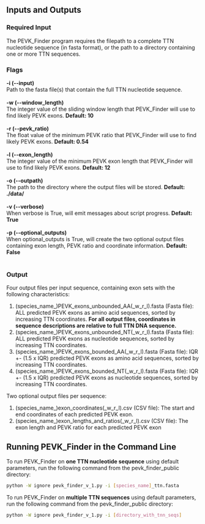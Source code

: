 ## Inputs and Outputs
### Required Input
The PEVK_Finder program requires the filepath to a complete TTN nucleotide sequence (in fasta format), or the path to a directory containing one or more TTN sequences.

### Flags
**-i (--input)**<br/>
Path to the fasta file(s) that contain the full TTN nucleotide sequence.<br/>
<br/>
**-w (--window_length)**<br/>
The integer value of the sliding window length that PEVK_Finder will use to find likely PEVK exons. **Default: 10**<br/>
<br/>
**-r (--pevk_ratio)**<br/>
The float value of the minimum PEVK ratio that PEVK_Finder will use to find likely PEVK exons. **Default: 0.54**<br/>
<br/>
**-l (--exon_length)**<br/>
The integer value of the minimum PEVK exon length that PEVK_Finder will use to find likely PEVK exons. **Default: 12**<br/>
<br/>
**-o (--outpath)**<br/>
The path to the directory where the output files will be stored. **Default: ./data/**<br/>
<br/>
**-v (--verbose)**<br/>
When verbose is True, will emit messages about script progress. **Default: True**<br/>
<br/>
**-p (--optional_outputs)**<br/>
When optional_outputs is True, will create the two optional output files containing exon length, PEVK ratio and coordinate information. **Default: False**<br/>
<br/>

### Output
Four output files per input sequence, containing exon sets with the following characteristics:

1. (species_name_)PEVK_exons_unbounded_AA(_w_r_l).fasta (Fasta file): ALL predicted PEVK exons as
    amino acid sequences, sorted by increasing TTN coordinates. **For all output files, coordinates in sequence descriptions
    are relative to full TTN DNA sequence.**
2. (species_name_)PEVK_exons_unbounded_NT(_w_r_l).fasta (Fasta file): ALL predicted PEVK exons as
    nucleotide sequences, sorted by increasing TTN coordinates.
3. (species_name_)PEVK_exons_bounded_AA(_w_r_l).fasta (Fasta file): IQR +- (1.5 x IQR) predicted PEVK exons as
    amino acid sequences, sorted by increasing TTN coordinates.
4. (species_name_)PEVK_exons_bounded_NT(_w_r_l).fasta (Fasta file): IQR +- (1.5 x IQR) predicted PEVK exons as
    nucleotide sequences, sorted by increasing TTN coordinates.

Two optional output files per sequence:

1. (species_name_)exon_coordinates(_w_r_l).csv (CSV file): The start and end coordinates of each predicted PEVK exon.
1. (species_name_)exon_lengths_and_ratios(_w_r_l).csv (CSV file): The exon length and PEVK ratio for each predicted PEVK exon

## Running PEVK_Finder in the Command Line

To run PEVK_Finder on **one TTN nucleotide sequence** using default parameters, run the following command from the pevk_finder_public directory:
```bash
python -W ignore pevk_finder_v_1.py -i [species_name]_ttn.fasta
```

To run PEVK_Finder on **multiple TTN sequences** using default parameters, run the following command from the pevk_finder_public directory:
```bash
python -W ignore pevk_finder_v_1.py -i [directory_with_tnn_seqs]
```
